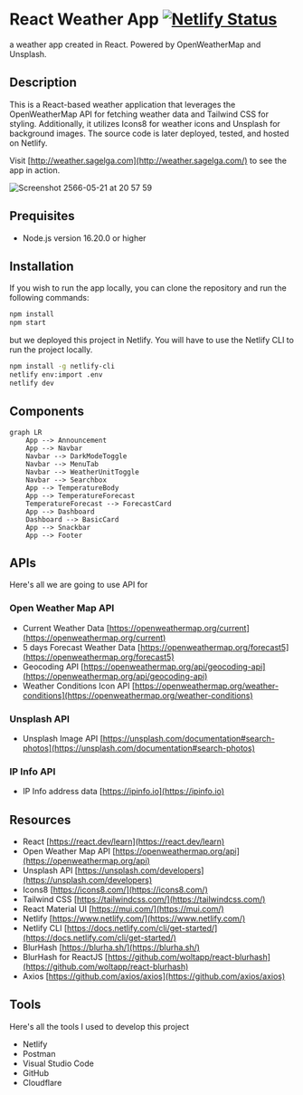# React Weather App [![Netlify Status](https://api.netlify.com/api/v1/badges/ee9346dd-9372-4b34-851e-ee7d4f2689d0/deploy-status)](https://app.netlify.com/sites/frabjous-dusk-79cc84/deploys)

a weather app created in React. Powered by OpenWeatherMap and Unsplash.

## Description

This is a React-based weather application that leverages the OpenWeatherMap API for fetching weather data and Tailwind
CSS for styling.
Additionally, it utilizes Icons8 for weather icons and Unsplash for background images. The source code is later
deployed, tested, and hosted on Netlify.

Visit [http://weather.sagelga.com](http://weather.sagelga.com/) to see the app in action.

![Screenshot 2566-05-21 at 20 57 59](https://github.com/sagelga/weather/assets/13056824/a54d70b3-20e4-4fe9-a3fa-beac6bc6b25c)

## Prequisites

-   Node.js version 16.20.0 or higher

## Installation

If you wish to run the app locally, you can clone the repository and run the following commands:

```bash
npm install
npm start
```

but we deployed this project in Netlify. You will have to use the Netlify CLI to run the project locally.

```bash
npm install -g netlify-cli
netlify env:import .env
netlify dev
```

## Components

```mermaid
graph LR
    App --> Announcement
    App --> Navbar
    Navbar --> DarkModeToggle
    Navbar --> MenuTab
    Navbar --> WeatherUnitToggle
    Navbar --> Searchbox
    App --> TemperatureBody
    App --> TemperatureForecast
    TemperatureForecast --> ForecastCard
    App --> Dashboard
    Dashboard --> BasicCard
    App --> Snackbar
    App --> Footer

```

## APIs

Here's all we are going to use API for

### Open Weather Map API

-   Current Weather Data [https://openweathermap.org/current](https://openweathermap.org/current)
-   5 days Forecast Weather Data [https://openweathermap.org/forecast5](https://openweathermap.org/forecast5)
-   Geocoding API [https://openweathermap.org/api/geocoding-api](https://openweathermap.org/api/geocoding-api)
-   Weather Conditions Icon
    API [https://openweathermap.org/weather-conditions](https://openweathermap.org/weather-conditions)

### Unsplash API

-   Unsplash Image
    API [https://unsplash.com/documentation#search-photos](https://unsplash.com/documentation#search-photos)

### IP Info API

-   IP Info address data [https://ipinfo.io](https://ipinfo.io)

## Resources

-   React [https://react.dev/learn](https://react.dev/learn)
-   Open Weather Map API [https://openweathermap.org/api](https://openweathermap.org/api)
-   Unsplash API [https://unsplash.com/developers](https://unsplash.com/developers)
-   Icons8 [https://icons8.com/](https://icons8.com/)
-   Tailwind CSS [https://tailwindcss.com/](https://tailwindcss.com/)
-   React Material UI [https://mui.com/](https://mui.com/)
-   Netlify [https://www.netlify.com/](https://www.netlify.com/)
-   Netlify CLI [https://docs.netlify.com/cli/get-started/](https://docs.netlify.com/cli/get-started/)
-   BlurHash [https://blurha.sh/](https://blurha.sh/)
-   BlurHash for ReactJS [https://github.com/woltapp/react-blurhash](https://github.com/woltapp/react-blurhash)
-   Axios [https://github.com/axios/axios](https://github.com/axios/axios)

## Tools

Here's all the tools I used to develop this project

-   Netlify
-   Postman
-   Visual Studio Code
-   GitHub
-   Cloudflare
